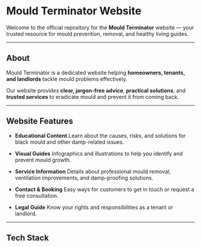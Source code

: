 # Mould Terminator Website

Welcome to the official repository for the **Mould Terminator** website —
your trusted resource for mould prevention, removal, and healthy living guides.

---

## About

Mould Terminator is a dedicated website helping **homeowners, tenants, and landlords** tackle mould problems effectively.

Our website provides **clear, jargon-free advice**, **practical solutions**, and **trusted services** to eradicate mould and prevent it from coming back.

---

## Website Features

- **Educational Content**
  Learn about the causes, risks, and solutions for black mould and other damp-related issues.

- **Visual Guides**
  Infographics and illustrations to help you identify and prevent mould growth.

- **Service Information**
  Details about professional mould removal, ventilation improvements, and damp-proofing solutions.

- **Contact & Booking**
  Easy ways for customers to get in touch or request a free consultation.

- **Legal Guide**
  Know your rights and responsibilities as a tenant or landlord.

---

## Tech Stack

